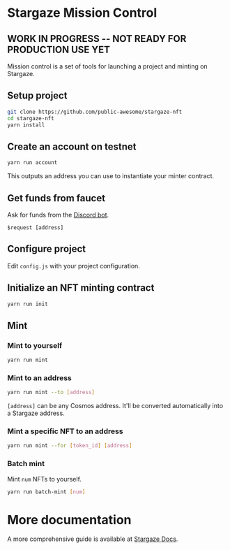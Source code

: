 # Stargaze Mission Control

## WORK IN PROGRESS -- NOT READY FOR PRODUCTION USE YET

Mission control is a set of tools for launching a project and minting on Stargaze.

## Setup project

```sh
git clone https://github.com/public-awesome/stargaze-nft
cd stargaze-nft
yarn install
```

## Create an account on testnet

```sh
yarn run account
```

This outputs an address you can use to instantiate your minter contract.

## Get funds from faucet

Ask for funds from the [Discord bot](https://discord.gg/EUpDph5k).

```
$request [address]
```

## Configure project

Edit `config.js` with your project configuration.

## Initialize an NFT minting contract

```sh
yarn run init
```

## Mint

### Mint to yourself

```sh
yarn run mint
```

### Mint to an address

```sh
yarn run mint --to [address]
```

`[address]` can be any Cosmos address. It'll be converted automatically into a Stargaze address.

### Mint a specific NFT to an address

```sh
yarn run mint --for [token_id] [address]
```

### Batch mint

Mint `num` NFTs to yourself.

```sh
yarn run batch-mint [num]
```

# More documentation

A more comprehensive guide is available at [Stargaze Docs](https://docs.stargaze.zone/guides/readme).
